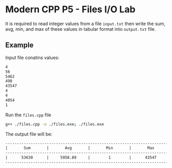 # Modern CPP P5 - Files I/O Lab

It is required to read integer values from a file `input.txt` then write the sum, avg, min, and max of these values in tabular format into `output.txt` file.

## Example

Input file conatins values:

```txt
4
56
5462
498
43547
4
4
4054
1
```

Run the `files.cpp` file

```bash
g++ ./files.cpp -o ./files.exe; ./files.exe
```

The output file will be:

```txt
-------------------------------------------------------------------------
|       Sum       |       Avg       |       Min       |       Max       |
-------------------------------------------------------------------------
|      53630      |     5958.89     |        1        |      43547      |
-------------------------------------------------------------------------
```
